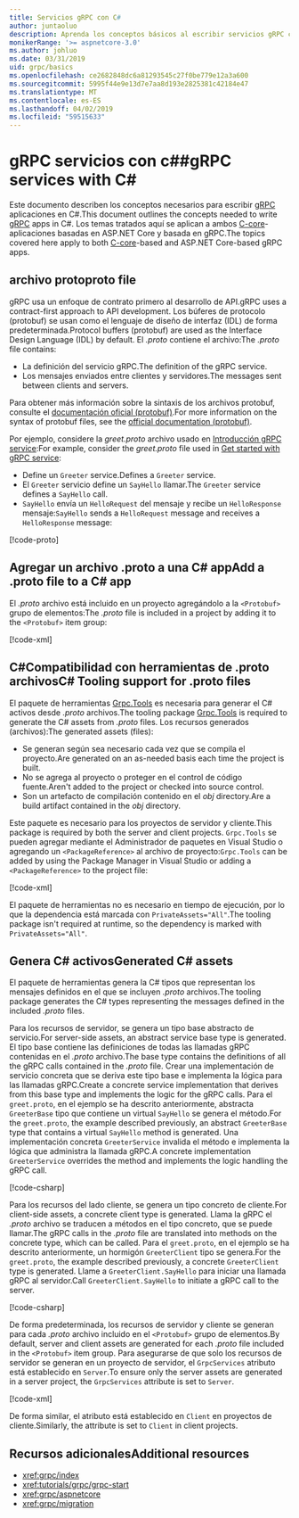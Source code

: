 ```yaml
---
title: Servicios gRPC con C#
author: juntaoluo
description: Aprenda los conceptos básicos al escribir servicios gRPC con C#.
monikerRange: '>= aspnetcore-3.0'
ms.author: johluo
ms.date: 03/31/2019
uid: grpc/basics
ms.openlocfilehash: ce2682848dc6a81293545c27f0be779e12a3a600
ms.sourcegitcommit: 5995f44e9e13d7e7aa8d193e2825381c42184e47
ms.translationtype: MT
ms.contentlocale: es-ES
ms.lasthandoff: 04/02/2019
ms.locfileid: "59515633"
---
```

# <a name="grpc-services-with-c"></a><span data-ttu-id="85b22-103">gRPC servicios con c#\#</span><span class="sxs-lookup"><span data-stu-id="85b22-103">gRPC services with C\#</span></span>

<span data-ttu-id="85b22-104">Este documento describen los conceptos necesarios para escribir [gRPC](https://grpc.io/docs/guides/) aplicaciones en C#.</span><span class="sxs-lookup"><span data-stu-id="85b22-104">This document outlines the concepts needed to write [gRPC](https://grpc.io/docs/guides/) apps in C#.</span></span> <span data-ttu-id="85b22-105">Los temas tratados aquí se aplican a ambos [C-core](https://grpc.io/blog/grpc-stacks)-aplicaciones basadas en ASP.NET Core y basada en gRPC.</span><span class="sxs-lookup"><span data-stu-id="85b22-105">The topics covered here apply to both [C-core](https://grpc.io/blog/grpc-stacks)-based and ASP.NET Core-based gRPC apps.</span></span>

## <a name="proto-file"></a><span data-ttu-id="85b22-106">archivo proto</span><span class="sxs-lookup"><span data-stu-id="85b22-106">proto file</span></span>

<span data-ttu-id="85b22-107">gRPC usa un enfoque de contrato primero al desarrollo de API.</span><span class="sxs-lookup"><span data-stu-id="85b22-107">gRPC uses a contract-first approach to API development.</span></span> <span data-ttu-id="85b22-108">Los búferes de protocolo (protobuf) se usan como el lenguaje de diseño de interfaz (IDL) de forma predeterminada.</span><span class="sxs-lookup"><span data-stu-id="85b22-108">Protocol buffers (protobuf) are used as the Interface Design Language (IDL) by default.</span></span> <span data-ttu-id="85b22-109">El *.proto* contiene el archivo:</span><span class="sxs-lookup"><span data-stu-id="85b22-109">The *.proto* file contains:</span></span>

* <span data-ttu-id="85b22-110">La definición del servicio gRPC.</span><span class="sxs-lookup"><span data-stu-id="85b22-110">The definition of the gRPC service.</span></span>
* <span data-ttu-id="85b22-111">Los mensajes enviados entre clientes y servidores.</span><span class="sxs-lookup"><span data-stu-id="85b22-111">The messages sent between clients and servers.</span></span>

<span data-ttu-id="85b22-112">Para obtener más información sobre la sintaxis de los archivos protobuf, consulte el [documentación oficial (protobuf)](https://developers.google.com/protocol-buffers/docs/proto3).</span><span class="sxs-lookup"><span data-stu-id="85b22-112">For more information on the syntax of protobuf files, see the [official documentation (protobuf)](https://developers.google.com/protocol-buffers/docs/proto3).</span></span>

<span data-ttu-id="85b22-113">Por ejemplo, considere la *greet.proto* archivo usado en [Introducción gRPC service](xref:tutorials/grpc/grpc-start):</span><span class="sxs-lookup"><span data-stu-id="85b22-113">For example, consider the *greet.proto* file used in [Get started with gRPC service](xref:tutorials/grpc/grpc-start):</span></span>

* <span data-ttu-id="85b22-114">Define un `Greeter` service.</span><span class="sxs-lookup"><span data-stu-id="85b22-114">Defines a `Greeter` service.</span></span>
* <span data-ttu-id="85b22-115">El `Greeter` servicio define un `SayHello` llamar.</span><span class="sxs-lookup"><span data-stu-id="85b22-115">The `Greeter` service defines a `SayHello` call.</span></span>
* <span data-ttu-id="85b22-116">`SayHello` envía un `HelloRequest` del mensaje y recibe un `HelloResponse` mensaje:</span><span class="sxs-lookup"><span data-stu-id="85b22-116">`SayHello` sends a `HelloRequest` message and receives a `HelloResponse` message:</span></span>

[!code-proto[](~/tutorials/grpc/grpc-start/samples/GrpcStart/Protos/greet.proto)]

## <a name="add-a-proto-file-to-a-c-app"></a><span data-ttu-id="85b22-117">Agregar un archivo .proto a una C\# app</span><span class="sxs-lookup"><span data-stu-id="85b22-117">Add a .proto file to a C\# app</span></span>

<span data-ttu-id="85b22-118">El *.proto* archivo está incluido en un proyecto agregándolo a la `<Protobuf>` grupo de elementos:</span><span class="sxs-lookup"><span data-stu-id="85b22-118">The *.proto* file is included in a project by adding it to the `<Protobuf>` item group:</span></span>

[!code-xml[](~/tutorials/grpc/grpc-start/samples/GrpcStart/GrpcGreeter.Server/GrpcGreeter.Server.csproj?highlight=2&range=7-10)]

## <a name="c-tooling-support-for-proto-files"></a><span data-ttu-id="85b22-119">C#Compatibilidad con herramientas de .proto archivos</span><span class="sxs-lookup"><span data-stu-id="85b22-119">C# Tooling support for .proto files</span></span>

<span data-ttu-id="85b22-120">El paquete de herramientas [Grpc.Tools](https://www.nuget.org/packages/Grpc.Tools/) es necesaria para generar el C# activos desde *.proto* archivos.</span><span class="sxs-lookup"><span data-stu-id="85b22-120">The tooling package [Grpc.Tools](https://www.nuget.org/packages/Grpc.Tools/) is required to generate the C# assets from *.proto* files.</span></span> <span data-ttu-id="85b22-121">Los recursos generados (archivos):</span><span class="sxs-lookup"><span data-stu-id="85b22-121">The generated assets (files):</span></span>

* <span data-ttu-id="85b22-122">Se generan según sea necesario cada vez que se compila el proyecto.</span><span class="sxs-lookup"><span data-stu-id="85b22-122">Are generated on an as-needed basis each time the project is built.</span></span>
* <span data-ttu-id="85b22-123">No se agrega al proyecto o proteger en el control de código fuente.</span><span class="sxs-lookup"><span data-stu-id="85b22-123">Aren't added to the project or checked into source control.</span></span>
* <span data-ttu-id="85b22-124">Son un artefacto de compilación contenido en el *obj* directory.</span><span class="sxs-lookup"><span data-stu-id="85b22-124">Are a build artifact contained in the *obj* directory.</span></span>

<span data-ttu-id="85b22-125">Este paquete es necesario para los proyectos de servidor y cliente.</span><span class="sxs-lookup"><span data-stu-id="85b22-125">This package is required by both the server and client projects.</span></span> <span data-ttu-id="85b22-126">`Grpc.Tools` se pueden agregar mediante el Administrador de paquetes en Visual Studio o agregando un `<PackageReference>` al archivo de proyecto:</span><span class="sxs-lookup"><span data-stu-id="85b22-126">`Grpc.Tools` can be added by using the Package Manager in Visual Studio or adding a `<PackageReference>` to the project file:</span></span>

[!code-xml[](~/tutorials/grpc/grpc-start/samples/GrpcStart/GrpcGreeter.Server/GrpcGreeter.Server.csproj?highlight=1&range=16)]

<span data-ttu-id="85b22-127">El paquete de herramientas no es necesario en tiempo de ejecución, por lo que la dependencia está marcada con `PrivateAssets="All"`.</span><span class="sxs-lookup"><span data-stu-id="85b22-127">The tooling package isn't required at runtime, so the dependency is marked with `PrivateAssets="All"`.</span></span>

## <a name="generated-c-assets"></a><span data-ttu-id="85b22-128">Genera C# activos</span><span class="sxs-lookup"><span data-stu-id="85b22-128">Generated C# assets</span></span>

<span data-ttu-id="85b22-129">El paquete de herramientas genera la C# tipos que representan los mensajes definidos en el que se incluyen *.proto* archivos.</span><span class="sxs-lookup"><span data-stu-id="85b22-129">The tooling package generates the C# types representing the messages defined in the included *.proto* files.</span></span>

<span data-ttu-id="85b22-130">Para los recursos de servidor, se genera un tipo base abstracto de servicio.</span><span class="sxs-lookup"><span data-stu-id="85b22-130">For server-side assets, an abstract service base type is generated.</span></span> <span data-ttu-id="85b22-131">El tipo base contiene las definiciones de todas las llamadas gRPC contenidas en el *.proto* archivo.</span><span class="sxs-lookup"><span data-stu-id="85b22-131">The base type contains the definitions of all the gRPC calls contained in the *.proto* file.</span></span> <span data-ttu-id="85b22-132">Crear una implementación de servicio concreta que se deriva este tipo base e implementa la lógica para las llamadas gRPC.</span><span class="sxs-lookup"><span data-stu-id="85b22-132">Create a concrete service implementation that derives from this base type and implements the logic for the gRPC calls.</span></span> <span data-ttu-id="85b22-133">Para el `greet.proto`, en el ejemplo se ha descrito anteriormente, abstracta `GreeterBase` tipo que contiene un virtual `SayHello` se genera el método.</span><span class="sxs-lookup"><span data-stu-id="85b22-133">For the `greet.proto`, the example described previously, an abstract `GreeterBase` type that contains a virtual `SayHello` method is generated.</span></span> <span data-ttu-id="85b22-134">Una implementación concreta `GreeterService` invalida el método e implementa la lógica que administra la llamada gRPC.</span><span class="sxs-lookup"><span data-stu-id="85b22-134">A concrete implementation `GreeterService` overrides the method and implements the logic handling the gRPC call.</span></span>

[!code-csharp[](~/tutorials/grpc/grpc-start/samples/GrpcStart/GrpcGreeter.Server/Services/GreeterService.cs?name=snippet)]

<span data-ttu-id="85b22-135">Para los recursos del lado cliente, se genera un tipo concreto de cliente.</span><span class="sxs-lookup"><span data-stu-id="85b22-135">For client-side assets, a concrete client type is generated.</span></span> <span data-ttu-id="85b22-136">Llama la gRPC el *.proto* archivo se traducen a métodos en el tipo concreto, que se puede llamar.</span><span class="sxs-lookup"><span data-stu-id="85b22-136">The gRPC calls in the *.proto* file are translated into methods on the concrete type, which can be called.</span></span> <span data-ttu-id="85b22-137">Para el `greet.proto`, en el ejemplo se ha descrito anteriormente, un hormigón `GreeterClient` tipo se genera.</span><span class="sxs-lookup"><span data-stu-id="85b22-137">For the `greet.proto`, the example described previously, a concrete `GreeterClient` type is generated.</span></span> <span data-ttu-id="85b22-138">Llame a `GreeterClient.SayHello` para iniciar una llamada gRPC al servidor.</span><span class="sxs-lookup"><span data-stu-id="85b22-138">Call `GreeterClient.SayHello` to initiate a gRPC call to the server.</span></span>

[!code-csharp[](~/tutorials/grpc/grpc-start/samples/GrpcStart/GrpcGreeter.Client/Program.cs?highlight=9-11&name=snippet)]

<span data-ttu-id="85b22-139">De forma predeterminada, los recursos de servidor y cliente se generan para cada *.proto* archivo incluido en el `<Protobuf>` grupo de elementos.</span><span class="sxs-lookup"><span data-stu-id="85b22-139">By default, server and client assets are generated for each *.proto* file included in the `<Protobuf>` item group.</span></span> <span data-ttu-id="85b22-140">Para asegurarse de que solo los recursos de servidor se generan en un proyecto de servidor, el `GrpcServices` atributo está establecido en `Server`.</span><span class="sxs-lookup"><span data-stu-id="85b22-140">To ensure only the server assets are generated in a server project, the `GrpcServices` attribute is set to `Server`.</span></span>

[!code-xml[](~/tutorials/grpc/grpc-start/samples/GrpcStart/GrpcGreeter.Server/GrpcGreeter.Server.csproj?highlight=2&range=7-10)]

<span data-ttu-id="85b22-141">De forma similar, el atributo está establecido en `Client` en proyectos de cliente.</span><span class="sxs-lookup"><span data-stu-id="85b22-141">Similarly, the attribute is set to `Client` in client projects.</span></span>

## <a name="additional-resources"></a><span data-ttu-id="85b22-142">Recursos adicionales</span><span class="sxs-lookup"><span data-stu-id="85b22-142">Additional resources</span></span>

* <xref:grpc/index>
* <xref:tutorials/grpc/grpc-start>
* <xref:grpc/aspnetcore>
* <xref:grpc/migration>
